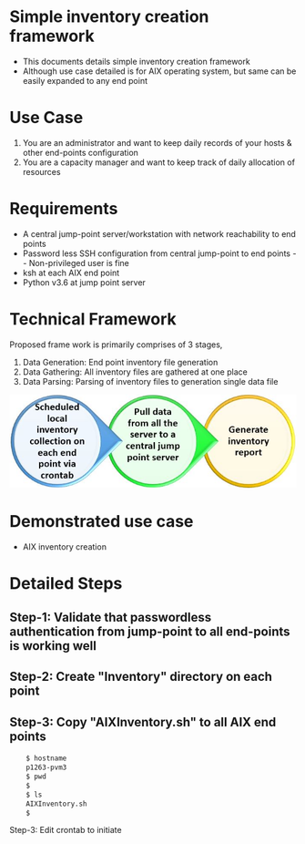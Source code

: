 # Simple inventory creation framework
- This documents details simple inventory creation framework
- Although use case detailed is for AIX operating system, but same can be easily expanded to any end point 
#
#
# Use Case
1. You are an administrator and want to keep daily records of your hosts & other end-points configuration
2. You are a capacity manager and want to keep track of daily allocation of resources
#
#
# Requirements
- A central jump-point server/workstation with network reachability to end points
- Password less SSH configuration from central jump-point to end points
  -- Non-privileged user is fine
- ksh at each AIX end point
- Python v3.6 at jump point server
#
#
# Technical Framework
Proposed frame work is primarily comprises of 3 stages,
1. Data Generation: End point inventory file generation
2. Data Gathering: All inventory files are gathered at one place
3. Data Parsing: Parsing of inventory files to generation single data file

![Alt text](https://github.com/lokeshbhatt/Simple-EndPoint-Inventory/blob/main/Inventory%20-%20how%20it%20works.JPG "Simple Inventory Creation - Technical Framework")
#
#
#
# Demonstrated use case
- AIX inventory creation
#
#
# Detailed Steps
## Step-1: Validate that passwordless authentication from jump-point to all end-points is working well
## Step-2: Create "Inventory" directory on each point
## Step-3: Copy "AIXInventory.sh" to all AIX end points
        $ hostname
        p1263-pvm3
        $ pwd
        $
        $ ls
        AIXInventory.sh
        $

Step-3: Edit crontab to initiate 
